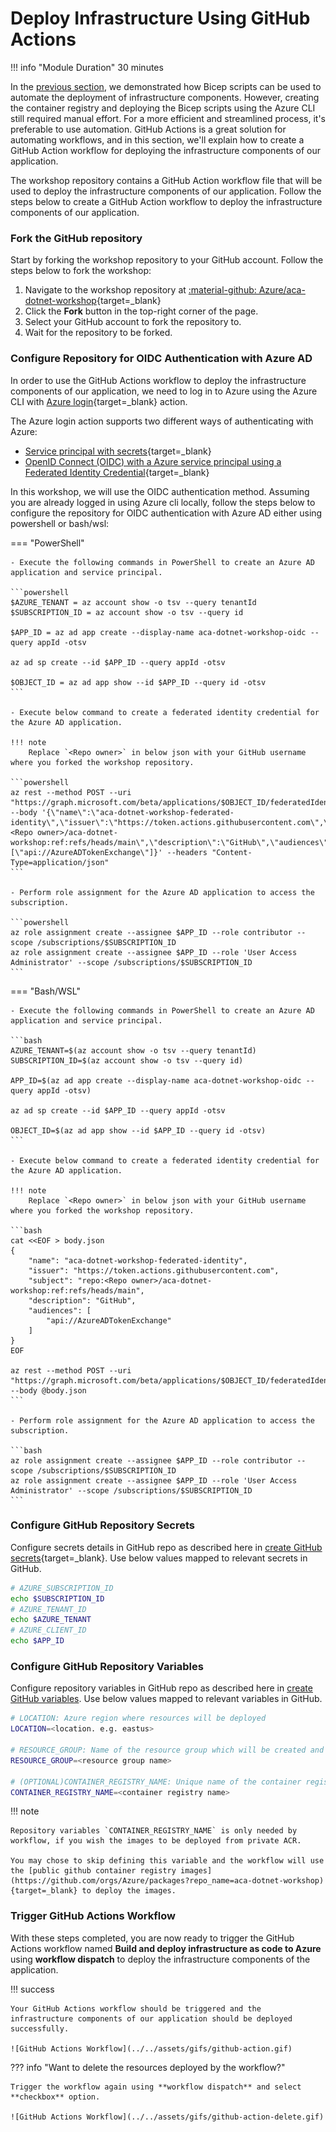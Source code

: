 
# Deploy Infrastructure Using GitHub Actions

!!! info "Module Duration"
    30 minutes

In the [previous section](../../aca/10-aca-iac-bicep/iac-bicep.md), we demonstrated how Bicep scripts can be used to automate the deployment of infrastructure components. However, creating the container registry and deploying the Bicep scripts using the Azure CLI still required manual effort. For a more efficient and streamlined process, it's preferable to use automation. GitHub Actions is a great solution for automating workflows, and in this section, we'll explain how to create a GitHub Action workflow for deploying the infrastructure components of our application.

The workshop repository contains a GitHub Action workflow file that will be used to deploy the infrastructure components of our application. Follow the steps below to create a GitHub Action workflow to deploy the infrastructure components of our application.

### Fork the GitHub repository

Start by forking the workshop repository to your GitHub account. Follow the steps below to fork the workshop:

1. Navigate to the workshop repository at [:material-github: Azure/aca-dotnet-workshop](https://github.com/Azure/aca-dotnet-workshop){target=_blank}
2. Click the **Fork** button in the top-right corner of the page.
3. Select your GitHub account to fork the repository to.
4. Wait for the repository to be forked.

### Configure Repository for OIDC Authentication with Azure AD

In order to use the GitHub Actions workflow to deploy the infrastructure components of our application, we need to log in to Azure using the Azure CLI with [Azure login](https://github.com/marketplace/actions/azure-login){target=_blank} action.

The Azure login action supports two different ways of authenticating with Azure:

- [Service principal with secrets](https://learn.microsoft.com/azure/developer/github/connect-from-azure?tabs=azure-portal%2Clinux#use-the-azure-login-action-with-a-service-principal-secret){target=_blank}
- [OpenID Connect (OIDC) with a Azure service principal using a Federated Identity Credential](https://learn.microsoft.com/azure/developer/github/connect-from-azure?tabs=azure-portal%2Clinux#use-the-azure-login-action-with-openid-connect){target=_blank}

In this workshop, we will use the OIDC authentication method. Assuming you are already logged in using Azure cli locally, follow the steps below to configure the repository for OIDC authentication with Azure AD either using powershell or bash/wsl:

=== "PowerShell"

    - Execute the following commands in PowerShell to create an Azure AD application and service principal.

    ```powershell
    $AZURE_TENANT = az account show -o tsv --query tenantId
    $SUBSCRIPTION_ID = az account show -o tsv --query id

    $APP_ID = az ad app create --display-name aca-dotnet-workshop-oidc --query appId -otsv

    az ad sp create --id $APP_ID --query appId -otsv

    $OBJECT_ID = az ad app show --id $APP_ID --query id -otsv
    ```

    - Execute below command to create a federated identity credential for the Azure AD application.

    !!! note
        Replace `<Repo owner>` in below json with your GitHub username where you forked the workshop repository.

    ```powershell
    az rest --method POST --uri "https://graph.microsoft.com/beta/applications/$OBJECT_ID/federatedIdentityCredentials" --body '{\"name\":\"aca-dotnet-workshop-federated-identity\",\"issuer\":\"https://token.actions.githubusercontent.com\",\"subject\":\"repo:<Repo owner>/aca-dotnet-workshop:ref:refs/heads/main\",\"description\":\"GitHub\",\"audiences\":[\"api://AzureADTokenExchange\"]}' --headers "Content-Type=application/json"
    ```

    - Perform role assignment for the Azure AD application to access the subscription.

    ```powershell
    az role assignment create --assignee $APP_ID --role contributor --scope /subscriptions/$SUBSCRIPTION_ID
    az role assignment create --assignee $APP_ID --role 'User Access Administrator' --scope /subscriptions/$SUBSCRIPTION_ID
    ```

=== "Bash/WSL"

    - Execute the following commands in PowerShell to create an Azure AD application and service principal.

    ```bash
    AZURE_TENANT=$(az account show -o tsv --query tenantId)
    SUBSCRIPTION_ID=$(az account show -o tsv --query id)

    APP_ID=$(az ad app create --display-name aca-dotnet-workshop-oidc --query appId -otsv)

    az ad sp create --id $APP_ID --query appId -otsv

    OBJECT_ID=$(az ad app show --id $APP_ID --query id -otsv)
    ```

    - Execute below command to create a federated identity credential for the Azure AD application.

    !!! note
        Replace `<Repo owner>` in below json with your GitHub username where you forked the workshop repository.

    ```bash
    cat <<EOF > body.json
    {
        "name": "aca-dotnet-workshop-federated-identity",
        "issuer": "https://token.actions.githubusercontent.com",
        "subject": "repo:<Repo owner>/aca-dotnet-workshop:ref:refs/heads/main",
        "description": "GitHub",
        "audiences": [
            "api://AzureADTokenExchange"
        ]
    }
    EOF

    az rest --method POST --uri "https://graph.microsoft.com/beta/applications/$OBJECT_ID/federatedIdentityCredentials" --body @body.json
    ```

    - Perform role assignment for the Azure AD application to access the subscription.

    ```bash
    az role assignment create --assignee $APP_ID --role contributor --scope /subscriptions/$SUBSCRIPTION_ID
    az role assignment create --assignee $APP_ID --role 'User Access Administrator' --scope /subscriptions/$SUBSCRIPTION_ID
    ```

### Configure GitHub Repository Secrets

Configure secrets details in GitHub repo as described here in [create GitHub secrets](https://learn.microsoft.com/azure/developer/github/connect-from-azure?tabs=azure-cli%2Clinux#create-github-secrets){target=_blank}. Use below values mapped to relevant secrets in GitHub.

```bash
# AZURE_SUBSCRIPTION_ID
echo $SUBSCRIPTION_ID
# AZURE_TENANT_ID
echo $AZURE_TENANT
# AZURE_CLIENT_ID
echo $APP_ID
```

### Configure GitHub Repository Variables

Configure repository variables in GitHub repo as described here in [create GitHub variables](https://docs.github.com/en/actions/learn-github-actions/variables). Use below values mapped to relevant variables in GitHub.

```bash
# LOCATION: Azure region where resources will be deployed
LOCATION=<location. e.g. eastus>

# RESOURCE_GROUP: Name of the resource group which will be created and resources will be deployed
RESOURCE_GROUP=<resource group name>

# (OPTIONAL)CONTAINER_REGISTRY_NAME: Unique name of the container registry which will be created and where images will be imported
CONTAINER_REGISTRY_NAME=<container registry name>
```

!!! note

    Repository variables `CONTAINER_REGISTRY_NAME` is only needed by workflow, if you wish the images to be deployed from private ACR.

    You may chose to skip defining this variable and the workflow will use the [public github container registry images](https://github.com/orgs/Azure/packages?repo_name=aca-dotnet-workshop){target=_blank} to deploy the images.

### Trigger GitHub Actions Workflow

With these steps completed, you are now ready to trigger the GitHub Actions workflow named **Build and deploy infrastructure as code to Azure** using **workflow dispatch** to deploy the infrastructure components of the application.

!!! success

    Your GitHub Actions workflow should be triggered and the infrastructure components of our application should be deployed successfully.

    ![GitHub Actions Workflow](../../assets/gifs/github-action.gif)

??? info "Want to delete the resources deployed by the workflow?"

    Trigger the workflow again using **workflow dispatch** and select **checkbox** option.

    ![GitHub Actions Workflow](../../assets/gifs/github-action-delete.gif)
